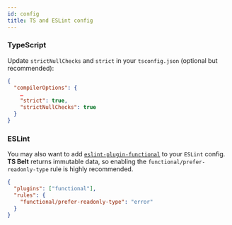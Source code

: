 ```yaml
---
id: config
title: TS and ESLint config
---
```


### TypeScript

Update `strictNullChecks` and `strict` in your `tsconfig.json` (optional but recommended):

```json
{
  "compilerOptions": {
    …
    "strict": true,
    "strictNullChecks": true
  }
}
```

### ESLint

You may also want to add [`eslint-plugin-functional`](https://github.com/jonaskello/eslint-plugin-functional) to your `ESLint` config. **TS Belt** returns immutable data, so enabling the `functional/prefer-readonly-type` rule is highly recommended.

```json
{
  "plugins": ["functional"],
  "rules": {
    "functional/prefer-readonly-type": "error"
  }
}
```
